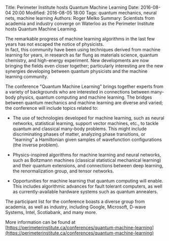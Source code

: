 Title: Perimeter Institute hosts Quantum Machine Learning
Date: 2016-08-04 20:00
Modified: 2016-08-05 18:00
Tags: quantum mechanics, neural nets, machine learning
Authors: Roger Melko
Summary: Scientists from academia and industry converge on Waterloo as the Perimeter Institute hosts Quantum Machine Learning.

The remarkable progress of machine learning algorithms in the last few years has not escaped the notice of physicists.  
In fact, this community have been using techniques derived from machine learning for years, in research as far flung as materials science, quantum chemistry, and high-energy experiment.  New developments are now bringing the fields even closer together; particularly interesting are the new synergies developing between quantum physicists and the machine learning community.

The conference "Quantum Machine Learning" brings together experts from a variety of backgrounds who are interested in connections between many-body physics, quantum computing and machine learning.  The bridges between quantum mechanics and machine learning are diverse and varied; the conference will include topics related to:

* The use of technologies developed for machine learning, such as neural networks, statistical learning, support vector machines, etc., to tackle quantum and classical many-body problems.  This might include discriminating phases of matter, analyzing phase transitions, or "learning" a Hamiltonian given samples of wavefunction configurations (the inverse problem).

* Physics-inspired algorithms for machine learning and neural networks, such as Boltzmann machines (classical statistical mechanical learning) and their quantum extensions, and connections between deep learning, the renormalization group, and tensor networks.

* Opportunities for machine learning that quantum computing will enable.  This includes algorithmic advances for fault tolerant computers, as well as currently-available hardware systems such as quantum annealers.

The participant list for the conference boasts a diverse group from academia, as well as industry, including Google, Microsoft, D-wave Systems, Intel, Scotiabank, and many more.  

More information can be found at
[https://perimeterinstitute.ca/conferences/quantum-machine-learning](https://perimeterinstitute.ca/conferences/quantum-machine-learning)
